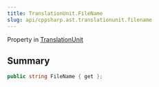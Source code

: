 ```yaml
---
title: TranslationUnit.FileName
slug: api/cppsharp.ast.translationunit.filename
---
```

Property in [TranslationUnit](/api/cppsharp/ast/translationunit)

## Summary



```csharp
public string FileName { get };
```

